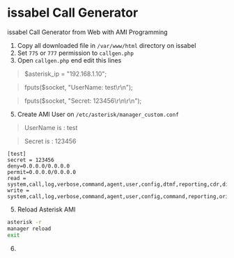# issabel Call Generator
issabel Call Generator from Web with AMI Programming



1. Copy all downloaded file in `/var/www/html` directory on issabel
2. Set `775` or `777` permission to `callgen.php`
3. Open `callgen.php` end edit this lines  
> $asterisk_ip = "192.168.1.10";

> fputs($socket, "UserName: test\r\n");

> fputs($socket, "Secret: 123456\r\n\r\n");

5. Create AMI User on `/etc/asterisk/manager_custom.conf` 
> UserName is : test

> Secret is : 123456
```
[test]
secret = 123456
deny=0.0.0.0/0.0.0.0
permit=0.0.0.0/0.0.0.0
read = system,call,log,verbose,command,agent,user,config,dtmf,reporting,cdr,dialplan
write = system,call,log,verbose,command,agent,user,config,command,reporting,originate
```
5. Reload Asterisk AMI
```bash script
asterisk -r
manager reload
exit
```
6. 
